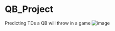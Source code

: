 # QB_Project
Predicting TDs a QB will throw in a game
![image](https://user-images.githubusercontent.com/86930309/182204098-dcf1d44c-25f4-4b00-95ed-bd001dd1e9f9.png)
